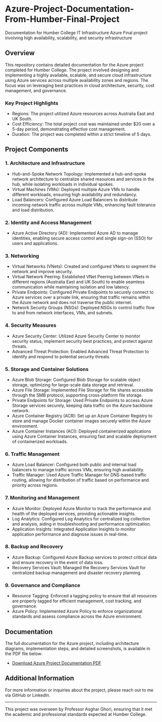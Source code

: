 # Azure-Project-Documentation-From-Humber-Final-Project
Documentation for Humber College IT Infrastructure Azure Final project involving high availability, scalability, and security infrastructure


## Overview
This repository contains detailed documentation for the Azure project completed for Humber College. The project involved designing and implementing a highly available, scalable, and secure cloud infrastructure using Azure services across multiple availability zones and regions. The focus was on leveraging best practices in cloud architecture, security, cost management, and governance.

### Key Project Highlights
- Regions: The project utilized Azure resources across Australia East and UK South.
- Cost Efficiency: The total project cost was maintained under $20 over a 5-day period, demonstrating effective cost management.
- Duration: The project was completed within a strict timeline of 5 days.

## Project Components

### 1. Architecture and Infrastructure
   - Hub-and-Spoke Network Topology: Implemented a hub-and-spoke network architecture to centralize shared resources and services in the hub, while isolating workloads in individual spokes.
   - Virtual Machines (VMs): Deployed multiple Azure VMs to handle different workloads, ensuring high availability and redundancy.
   - Load Balancers: Configured Azure Load Balancers to distribute incoming network traffic across multiple VMs, enhancing fault tolerance and load distribution.

### 2. Identity and Access Management
   - Azure Active Directory (AD): Implemented Azure AD to manage identities, enabling secure access control and single sign-on (SSO) for users and applications.

### 3. Networking
   - Virtual Networks (VNets): Created and configured VNets to segment the network and improve security.
   - Virtual Network Peering: Established VNet Peering between VNets in different regions (Australia East and UK South) to enable seamless communication while maintaining isolation and low latency.
   - Private Endpoints: Configured Private Endpoints to securely connect to Azure services over a private link, ensuring that traffic remains within the Azure network and does not traverse the public internet.
   - Network Security Groups (NSGs): Deployed NSGs to control traffic flow to and from network interfaces, VMs, and subnets.

### 4. Security Measures
   - Azure Security Center: Utilized Azure Security Center to monitor security status, implement security best practices, and protect against threats.
   - Advanced Threat Protection: Enabled Advanced Threat Protection to identify and respond to potential security threats.

### 5. Storage and Container Solutions
   - Azure Blob Storage: Configured Blob Storage for scalable object storage, optimizing for large-scale data storage and retrieval.
   - Azure File Storage: Implemented File Storage for file shares accessible through the SMB protocol, supporting cross-platform file storage.
   - Private Endpoints for Storage: Used Private Endpoints to access Azure Storage services securely, keeping data traffic on the Azure backbone network.
   - Azure Container Registry (ACR): Set up an Azure Container Registry to store and manage Docker container images securely within the Azure environment.
   - Azure Container Instances (ACI): Deployed containerized applications using Azure Container Instances, ensuring fast and scalable deployment of containerized workloads.

### 6. Traffic Management
   - Azure Load Balancer: Configured both public and internal load balancers to manage traffic across VMs, ensuring high availability.
   - Traffic Manager: Used Azure Traffic Manager for DNS-based traffic routing, allowing for distribution of traffic based on performance and priority across regions.

### 7. Monitoring and Management
   - Azure Monitor: Deployed Azure Monitor to track the performance and health of the deployed services, providing actionable insights.
   - Log Analytics: Configured Log Analytics for centralized log collection and analysis, aiding in troubleshooting and performance optimization.
   - Application Insights: Integrated Application Insights to monitor application performance and diagnose issues in real-time.

### 8. Backup and Recovery
   - Azure Backup: Configured Azure Backup services to protect critical data and ensure recovery in the event of data loss.
   - Recovery Services Vault: Managed the Recovery Services Vault for centralized backup management and disaster recovery planning.

### 9. Governance and Compliance
   - Resource Tagging: Enforced a tagging policy to ensure that all resources are properly tagged for efficient management, cost tracking, and governance.
   - Azure Policy: Implemented Azure Policy to enforce organizational standards and assess compliance across the Azure environment.

## Documentation
The full documentation for the Azure project, including architecture diagrams, implementation steps, and detailed screenshots, is available in the PDF file below:

- [Download Azure Project Documentation PDF](./Azure-Project-Documentation-From-Humber-Final-Project.pdf)

## Additional Information
For more information or inquiries about the project, please reach out to me via GitHub or LinkedIn.

---

This project was overseen by Professor Asghar Ghori, ensuring that it met the academic and professional standards expected at Humber College.


